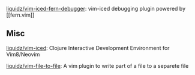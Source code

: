 





[liquidz/vim-iced-fern-debugger](https://github.com/liquidz/vim-iced-fern-debugger): vim-iced debugging plugin powered by [[fern.vim]]




## Misc

[liquidz/vim-iced](https://github.com/liquidz/vim-iced): Clojure Interactive Development Environment for Vim8/Neovim


[liquidz/vim-file-to-file](https://github.com/liquidz/vim-file-to-file): A vim plugin to write part of a file to a separete file






